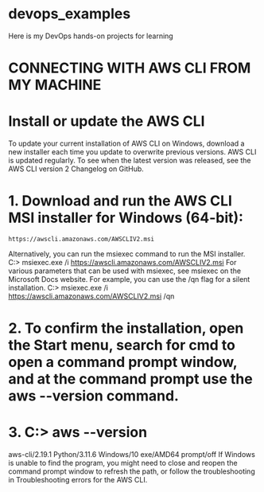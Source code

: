 # devops_examples
Here is my DevOps hands-on projects for learning
# CONNECTING WITH AWS CLI FROM MY MACHINE
# Install or update the AWS CLI
To update your current installation of AWS CLI on Windows, download a new installer each time you update to overwrite previous versions. AWS CLI is updated regularly. To see when the latest version was released, see the AWS CLI version 2 Changelog on GitHub.
# 1.	Download and run the AWS CLI MSI installer for Windows (64-bit):
    https://awscli.amazonaws.com/AWSCLIV2.msi
Alternatively, you can run the msiexec command to run the MSI installer.
C:\> msiexec.exe /i https://awscli.amazonaws.com/AWSCLIV2.msi
For various parameters that can be used with msiexec, see msiexec on the Microsoft Docs website. For example, you can use the /qn flag for a silent installation.
C:\> msiexec.exe /i https://awscli.amazonaws.com/AWSCLIV2.msi /qn
# 2.	To confirm the installation, open the Start menu, search for cmd to open a command prompt window, and at the command prompt use the aws --version command.
# 3.	C:\> aws --version
aws-cli/2.19.1 Python/3.11.6 Windows/10 exe/AMD64 prompt/off
If Windows is unable to find the program, you might need to close and reopen the command prompt window to refresh the path, or follow the troubleshooting in Troubleshooting errors for the AWS CLI.

